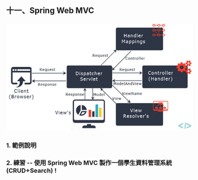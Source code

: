 ## 十一、Spring Web MVC
### <img src="images/spring-mvc.jpg">
### 1. 範例說明
### 2. 練習 -- 使用 Spring Web MVC 製作一個學生資料管理系統(CRUD+Search) ! 